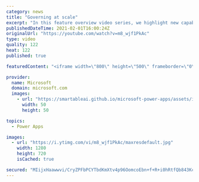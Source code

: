 ```yaml
---
category: news
title: "Governing at scale"
excerpt: "In this feature overview video series, we highlight new capabilities included in the latest update to Microsoft Power Apps.  Microsoft's Power Platform is a rich ecosystem of more than three hundred Microsoft and non-Microsoft connectors that can be leveraged by apps and flows. We are proud to introduce"
publishedDateTime: 2021-02-01T16:00:24Z
originalUrl: "https://youtube.com/watch?v=m8_wjf1PkAc"
type: video
quality: 122
heat: 122
published: true

featuredContent: "<iframe width=\"800\" height=\"500\" frameborder=\"0\" src=\"https://www.youtube.com/embed/m8_wjf1PkAc\" allow=\"accelerometer; autoplay; encrypted-media; gyroscope; picture-in-picture\" allowfullscreen></iframe>"

provider:
  name: Microsoft
  domain: microsoft.com
  images:
    - url: "https://smartableai.github.io/microsoft-power-apps/assets/images/organizations/microsoft.com-50x50.jpg"
      width: 50
      height: 50

topics:
  - Power Apps

images:
  - url: "https://i.ytimg.com/vi/m8_wjf1PkAc/maxresdefault.jpg"
    width: 1280
    height: 720
    isCached: true

secured: "MIijxHaawwvi/CryZPFbPCYTbdKmXtv4p96OomcoEbn+f+R+i0hRtfQb843Kcwk1ADvT7oqciu10hrhJjqcfMa+P7KueOGSlCoSM2kEWXmfVY5kKp/LsC8ZXdmyMtqU02RTx5utD8M42xdYmDuB4tKOAO2q+hBsltWn+xNHHLC2l/NCsN3u4b8BCROqwmSLoSPoWiBPMDzY1LggpYj9Fc13RUfDgsDCuArnD77qpVyCz5OK0P1ahGYqIHWbbcmwrN10WMI1SuSOqBNR6x6DLktP5IjBd6TLWHe3pbc56X0yxMwpAD3wsBjvBbQ6eAWJxh9IxTS5TVompLXfQp4HsURC6l+cGrII7Lyss+NWDetFtI/wGkpMJUFzCU7DWtj9ywgoQ8tHivBqIkmvHtGWfVRIfXW4/yyphAqyUt8qZCLU=;IkqK43yPGlAdy0s9kMJfqA=="
---
```


